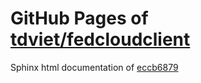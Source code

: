 GitHub Pages of [tdviet/fedcloudclient](https://github.com/tdviet/fedcloudclient.git)
===
Sphinx html documentation of [eccb6879](https://github.com/tdviet/fedcloudclient/tree/eccb687984c2e6aafc7b711fa2c93b4481b5c975)

